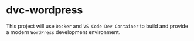 # dvc-wordpress
This project will use `Docker` and `VS Code Dev Container` to build and provide a modern `WordPress` development environment.
